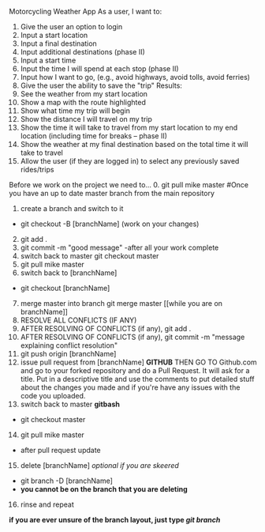 Motorcycling Weather App
As a user, I want to:
1)  Give the user an option to login
2)	Input a start location
3)	Input a final destination
4)	Input additional destinations (phase II)
5)	Input a start time
6)	Input the time I will spend at each stop (phase II)
7)	Input how I want to go, (e.g., avoid highways, avoid tolls, avoid ferries)
8)	Give the user the ability to save the "trip"
Results:
1)	See the weather from my start location
2)	Show a map with the route highlighted
3)	Show what time my trip will begin
4)	Show the distance I will travel on my trip
5)	Show the time it will take to travel from my start location to my end location (including time for breaks – phase II)
6)	Show the weather at my final destination based on the total time it will take to travel
7)  Allow the user (if they are logged in) to select any previously saved rides/trips


Before we work on the project we need to...
0. git pull mike master
#Once you have an up to date master branch from the main repository
1. create a branch and switch to it
 - git checkout -B [branchName]
 (work on your changes)
2. git add .
3. git commit -m "good message"
 -after all your work complete
4. switch back to master
  git checkout master
5. git pull mike master
6. switch back to [branchName]
 - git checkout [branchName]
7. merge master into branch
 git merge master [[while you are on branchName]]
8. RESOLVE ALL CONFLICTS (IF ANY)
9. AFTER RESOLVING OF CONFLICTS (if any), git add .
10. AFTER RESOLVING OF CONFLICTS (if any), git commit -m "message explaining conflict resolution"
11. git push origin [branchName]
12. issue pull request from [branchName] **GITHUB**
 THEN GO TO Github.com and go to your forked repository and do a Pull Request.
 It will ask for a title.  Put in a descriptive title and use the comments to put detailed stuff about the changes you made and if you're have any issues with the code you uploaded.
13. switch back to master **gitbash**
 - git checkout master
14. git pull mike master
 - after pull request update
15. delete [branchName] ​_optional if you are skeered_​
 - git branch -D [branchName]
 - **you cannot be on the branch that you are deleting**
16. rinse and repeat

**if you are ever unsure of the branch layout, just type _git branch_**
